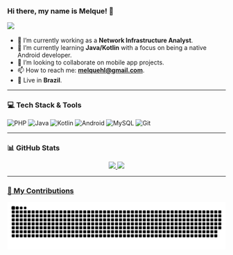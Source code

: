 ### Hi there, my name is Melque! 👋

<img src="https://media.tenor.com/GOj9ZF_-ZOcAAAAC/cat.gif" width="100">

- 🔭 I’m currently working as a **Network Infrastructure Analyst**.
- 🌱 I’m currently learning **Java/Kotlin** with a focus on being a native Android developer.
- 👯 I’m looking to collaborate on mobile app projects.
- 📫 How to reach me: **melquehl@gmail.com**.
- 🏡 Live in **Brazil**.

---

### 💻 Tech Stack & Tools

![PHP](https://img.shields.io/badge/php-%23777BB4.svg?style=for-the-badge&logo=php&logoColor=white)
![Java](https://img.shields.io/badge/java-%23ED8B00.svg?style=for-the-badge&logo=java&logoColor=white)
![Kotlin](https://img.shields.io/badge/kotlin-%237F52FF.svg?style=for-the-badge&logo=kotlin&logoColor=white)
![Android](https://img.shields.io/badge/Android-3DDC84?style=for-the-badge&logo=android&logoColor=white)
![MySQL](https://img.shields.io/badge/mysql-%2300f.svg?style=for-the-badge&logo=mysql&logoColor=white)
![Git](https://img.shields.io/badge/git-%23F05033.svg?style=for-the-badge&logo=git&logoColor=white)

---

### 📊 GitHub Stats

<div align="center">
  <a href="https://github.com/MelqueHenrique">
  <img height="180em" src="https://github-readme-stats.vercel.app/api?username=MelqueHenrique&show_icons=true&theme=tokyonight&include_all_commits=true&count_private=true"/>
  <img height="180em" src="https://github-readme-stats.vercel.app/api/top-langs/?username=MelqueHenrique&layout=compact&langs_count=7&theme=tokyonight"/>
</div>

---

### 🐍 My Contributions

<div align="center">
  <picture>
    <source media="(prefers-color-scheme: light)" srcset="dist/github-contribution-grid-snake.svg" />
    <source media="(prefers-color-scheme: dark)" srcset="dist/github-contribution-grid-snake-dark.svg" />
    <img alt="snake animation" src="dist/github-contribution-grid-snake.svg" />
  </picture>
</div>

